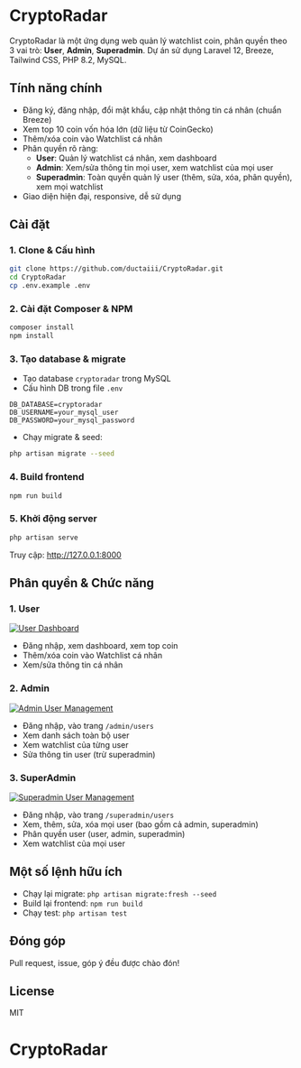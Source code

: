 # CryptoRadar

CryptoRadar là một ứng dụng web quản lý watchlist coin, phân quyền theo 3 vai trò: **User**, **Admin**, **Superadmin**. Dự án sử dụng Laravel 12, Breeze, Tailwind CSS, PHP 8.2, MySQL.

## Tính năng chính

- Đăng ký, đăng nhập, đổi mật khẩu, cập nhật thông tin cá nhân (chuẩn Breeze)
- Xem top 10 coin vốn hóa lớn (dữ liệu từ CoinGecko)
- Thêm/xóa coin vào Watchlist cá nhân
- Phân quyền rõ ràng:
	- **User**: Quản lý watchlist cá nhân, xem dashboard
	- **Admin**: Xem/sửa thông tin mọi user, xem watchlist của mọi user
	- **Superadmin**: Toàn quyền quản lý user (thêm, sửa, xóa, phân quyền), xem mọi watchlist
- Giao diện hiện đại, responsive, dễ sử dụng

## Cài đặt

### 1. Clone & Cấu hình
```sh
git clone https://github.com/ductaiii/CryptoRadar.git
cd CryptoRadar
cp .env.example .env
```

### 2. Cài đặt Composer & NPM
```sh
composer install
npm install
```

### 3. Tạo database & migrate
- Tạo database `cryptoradar` trong MySQL
- Cấu hình DB trong file `.env`

```env
DB_DATABASE=cryptoradar
DB_USERNAME=your_mysql_user
DB_PASSWORD=your_mysql_password
```

- Chạy migrate & seed:
```sh
php artisan migrate --seed
```

### 4. Build frontend
```sh
npm run build
```

### 5. Khởi động server
```sh
php artisan serve
```

Truy cập: http://127.0.0.1:8000

## Phân quyền & Chức năng


### 1. User
[![User Dashboard](https://i.postimg.cc/fTxP2LFy/user.png)](https://postimg.cc/JGzKt1RC)
- Đăng nhập, xem dashboard, xem top coin
- Thêm/xóa coin vào Watchlist cá nhân
- Xem/sửa thông tin cá nhân


### 2. Admin
[![Admin User Management](https://i.postimg.cc/vmcFNyfj/admin.png)](https://postimg.cc/d7PxhzWm)
- Đăng nhập, vào trang `/admin/users`
- Xem danh sách toàn bộ user
- Xem watchlist của từng user
- Sửa thông tin user (trừ superadmin)


### 3. SuperAdmin
[![Superadmin User Management](https://i.postimg.cc/vZKSDV6d/superadmin.png)](https://postimg.cc/K1n5H4N9)
- Đăng nhập, vào trang `/superadmin/users`
- Xem, thêm, sửa, xóa mọi user (bao gồm cả admin, superadmin)
- Phân quyền user (user, admin, superadmin)
- Xem watchlist của mọi user

## Một số lệnh hữu ích
- Chạy lại migrate: `php artisan migrate:fresh --seed`
- Build lại frontend: `npm run build`
- Chạy test: `php artisan test`

## Đóng góp
Pull request, issue, góp ý đều được chào đón!

## License
MIT
# CryptoRadar
